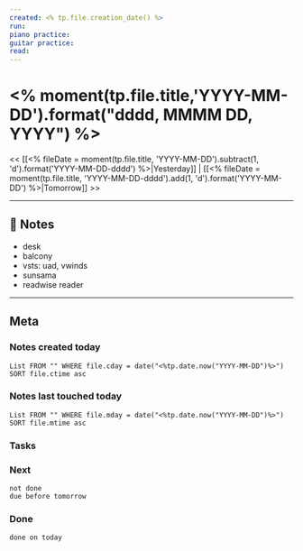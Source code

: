 ```yaml
---
created: <% tp.file.creation_date() %>
run: 
piano practice: 
guitar practice: 
read: 
---
```



# <% moment(tp.file.title,'YYYY-MM-DD').format("dddd, MMMM DD, YYYY") %>

<< [[<% fileDate = moment(tp.file.title, 'YYYY-MM-DD').subtract(1, 'd').format('YYYY-MM-DD-dddd') %>|Yesterday]] | [[<% fileDate = moment(tp.file.title, 'YYYY-MM-DD-dddd').add(1, 'd').format('YYYY-MM-DD') %>|Tomorrow]] >>

---


## 📝 Notes

- desk
- balcony
- vsts: uad, vwinds
- sunsama
- readwise reader

---
## Meta
### Notes created today
```dataview
List FROM "" WHERE file.cday = date("<%tp.date.now("YYYY-MM-DD")%>") SORT file.ctime asc
```

### Notes last touched today
```dataview
List FROM "" WHERE file.mday = date("<%tp.date.now("YYYY-MM-DD")%>") SORT file.mtime asc
```



### Tasks

### Next

```tasks
not done 
due before tomorrow
```

### Done

```tasks
done on today
```
